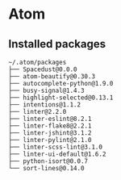 # Atom

## Installed packages

    ~/.atom/packages
    ├── Spacedust@0.0.0
    ├── atom-beautify@0.30.3
    ├── autocomplete-python@1.9.0
    ├── busy-signal@1.4.3
    ├── highlight-selected@0.13.1
    ├── intentions@1.1.2
    ├── linter@2.2.0
    ├── linter-eslint@8.2.1
    ├── linter-flake8@2.2.1
    ├── linter-jshint@3.1.2
    ├── linter-pylint@2.1.0
    ├── linter-scss-lint@3.1.0
    ├── linter-ui-default@1.6.2
    ├── python-isort@0.0.7
    └── sort-lines@0.14.0
